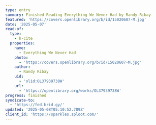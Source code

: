 ```yaml
---
type: entry
summary: Finished Reading Everything We Never Had by Randy Ribay
featured: 'https://covers.openlibrary.org/b/id/15020607-M.jpg'
date: '2025-05-07'
read-of:
  type:
    - h-cite
  properties:
    name:
      - Everything We Never Had
    photo:
      - 'https://covers.openlibrary.org/b/id/15020607-M.jpg'
    author:
      - Randy Ribay
    uid:
      - 'olid:OL37939738W'
    url:
      - 'https://openlibrary.org/works/OL37939738W'
progress: finished
syndicate-to:
  - 'https://fed.brid.gy/'
updated: '2025-05-08T05:10:52.789Z'
client_id: 'https://sparkles.sploot.com/'
---
```


